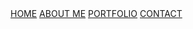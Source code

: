 <!DOCTYPE html>
<html>
<head>
      <title></title>
      <link rel= "stylesheet" type ="text/css" href = "css/style.css">
 </head>
<body>
<div class = "background">
      <div class = "nav">
            <a class ="a" active href="#">HOME</a>
            <a class ="b" href="#">ABOUT ME</a>
            <a class ="c" href="#">PORTFOLIO</a>
            <a class ="d" href="#">CONTACT</a>
            
</div>
</body>
  
</html>
